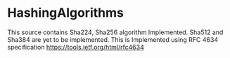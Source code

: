 # HashingAlgorithms

This source contains Sha224, Sha256 algorithm Implemented.
Sha512 and Sha384 are yet to be implemented.
This is Implemented using RFC 4634 specification https://tools.ietf.org/html/rfc4634
